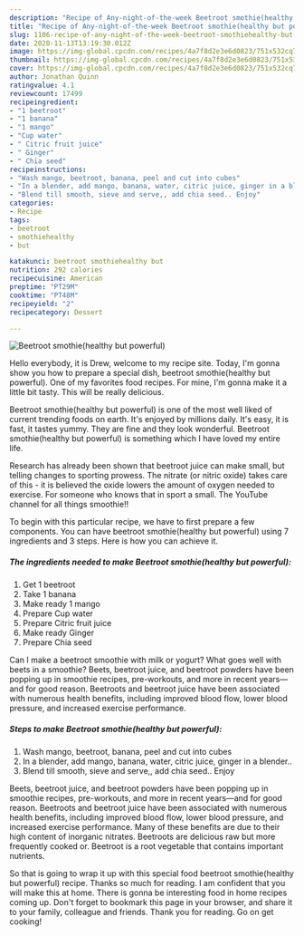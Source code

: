 ```yaml
---
description: "Recipe of Any-night-of-the-week Beetroot smothie(healthy but powerful)"
title: "Recipe of Any-night-of-the-week Beetroot smothie(healthy but powerful)"
slug: 1106-recipe-of-any-night-of-the-week-beetroot-smothiehealthy-but-powerful
date: 2020-11-13T13:19:30.012Z
image: https://img-global.cpcdn.com/recipes/4a7f8d2e3e6d0823/751x532cq70/beetroot-smothiehealthy-but-powerful-recipe-main-photo.jpg
thumbnail: https://img-global.cpcdn.com/recipes/4a7f8d2e3e6d0823/751x532cq70/beetroot-smothiehealthy-but-powerful-recipe-main-photo.jpg
cover: https://img-global.cpcdn.com/recipes/4a7f8d2e3e6d0823/751x532cq70/beetroot-smothiehealthy-but-powerful-recipe-main-photo.jpg
author: Jonathan Quinn
ratingvalue: 4.1
reviewcount: 17499
recipeingredient:
- "1 beetroot"
- "1 banana"
- "1 mango"
- "Cup water"
- " Citric fruit juice"
- " Ginger"
- " Chia seed"
recipeinstructions:
- "Wash mango, beetroot, banana, peel and cut into cubes"
- "In a blender, add mango, banana, water, citric juice, ginger in a blender.."
- "Blend till smooth, sieve and serve,, add chia seed.. Enjoy"
categories:
- Recipe
tags:
- beetroot
- smothiehealthy
- but

katakunci: beetroot smothiehealthy but 
nutrition: 292 calories
recipecuisine: American
preptime: "PT29M"
cooktime: "PT48M"
recipeyield: "2"
recipecategory: Dessert

---
```



![Beetroot smothie(healthy but powerful)](https://img-global.cpcdn.com/recipes/4a7f8d2e3e6d0823/751x532cq70/beetroot-smothiehealthy-but-powerful-recipe-main-photo.jpg)

Hello everybody, it is Drew, welcome to my recipe site. Today, I'm gonna show you how to prepare a special dish, beetroot smothie(healthy but powerful). One of my favorites food recipes. For mine, I'm gonna make it a little bit tasty. This will be really delicious.

Beetroot smothie(healthy but powerful) is one of the most well liked of current trending foods on earth. It's enjoyed by millions daily. It's easy, it is fast, it tastes yummy. They are fine and they look wonderful. Beetroot smothie(healthy but powerful) is something which I have loved my entire life.

Research has already been shown that beetroot juice can make small, but telling changes to sporting prowess. The nitrate (or nitric oxide) takes care of this - it is believed the oxide lowers the amount of oxygen needed to exercise. For someone who knows that in sport a small. The YouTube channel for all things smoothie!!


To begin with this particular recipe, we have to first prepare a few components. You can have beetroot smothie(healthy but powerful) using 7 ingredients and 3 steps. Here is how you can achieve it.

<!--inarticleads1-->

##### The ingredients needed to make Beetroot smothie(healthy but powerful):

1. Get 1 beetroot
1. Take 1 banana
1. Make ready 1 mango
1. Prepare Cup water
1. Prepare  Citric fruit juice
1. Make ready  Ginger
1. Prepare  Chia seed


Can I make a beetroot smoothie with milk or yogurt? What goes well with beets in a smoothie? Beets, beetroot juice, and beetroot powders have been popping up in smoothie recipes, pre-workouts, and more in recent years—and for good reason. Beetroots and beetroot juice have been associated with numerous health benefits, including improved blood flow, lower blood pressure, and increased exercise performance. 

<!--inarticleads2-->

##### Steps to make Beetroot smothie(healthy but powerful):

1. Wash mango, beetroot, banana, peel and cut into cubes
1. In a blender, add mango, banana, water, citric juice, ginger in a blender..
1. Blend till smooth, sieve and serve,, add chia seed.. Enjoy


Beets, beetroot juice, and beetroot powders have been popping up in smoothie recipes, pre-workouts, and more in recent years—and for good reason. Beetroots and beetroot juice have been associated with numerous health benefits, including improved blood flow, lower blood pressure, and increased exercise performance. Many of these benefits are due to their high content of inorganic nitrates. Beetroots are delicious raw but more frequently cooked or. Beetroot is a root vegetable that contains important nutrients. 

So that is going to wrap it up with this special food beetroot smothie(healthy but powerful) recipe. Thanks so much for reading. I am confident that you will make this at home. There is gonna be interesting food in home recipes coming up. Don't forget to bookmark this page in your browser, and share it to your family, colleague and friends. Thank you for reading. Go on get cooking!
